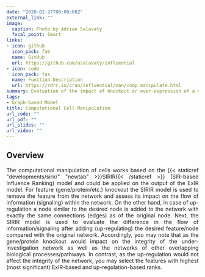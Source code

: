 ```yaml
---
date: "2020-02-27T00:00:00Z"
external_link: ""
image:
  caption: Photo by Adrian Salavaty
  focal_point: Smart
links:
- icon: github
  icon_pack: fab
  name: GitHub
  url: https://github.com/asalavaty/influential
- icon: code
  icon_pack: fas
  name: Function Description 
  url: https://rdrr.io/cran/influential/man/comp_manipulate.html
summary: Evaluation of the impact of knockout or over-expression of a node (e.g. gene, protein, etc.) within a network.
tags:
- Graph-based Model
title: Computational Cell Manipulation
url_code: ""
url_pdf: ""
url_slides: ""
url_video: ""
---
```


## Overview

<div style="text-align: justify">
The computational manipulation of cells works based on the {{< staticref "developments/sirir/" "newtab" >}}SIRIR{{< /staticref >}} (SIR-based Influence Ranking) model and could be applied on the output of the ExIR model. For feature (gene/protein/etc.) knockout the SIRIR model is used to remove the feature from the network and assess its impact on the flow of information (signaling) within the network. On the other hand, in case of up-regulation a node similar to the desired node is added to the network with exactly the same connections (edges) as of the original node. Next, the SIRIR model is used to evaluate the difference in the flow of information/signaling after adding (up-regulating) the desired feature/node compared with the original network. Accordingly, you may note that as the gene/protein knockout would impact on the integrity of the under-investigation network as well as the networks of other overlapping biological processes/pathways. In contrast, as the up-regulation would not affect the integrity of the network, you may select the features with highest (most significant) ExIR-based and up-regulation-based ranks.
</div>
